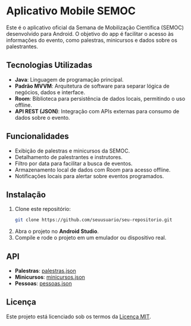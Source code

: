 

# Aplicativo Mobile SEMOC

Este é o aplicativo oficial da Semana de Mobilização Científica (SEMOC) desenvolvido para Android. O objetivo do app é facilitar o acesso às informações do evento, como palestras, minicursos e dados sobre os palestrantes.

## Tecnologias Utilizadas
- **Java**: Linguagem de programação principal.
- **Padrão MVVM**: Arquitetura de software para separar lógica de negócios, dados e interface.
- **Room**: Biblioteca para persistência de dados locais, permitindo o uso offline.
- **API REST (JSON)**: Integração com APIs externas para consumo de dados sobre o evento.

## Funcionalidades
- Exibição de palestras e minicursos da SEMOC.
- Detalhamento de palestrantes e instrutores.
- Filtro por data para facilitar a busca de eventos.
- Armazenamento local de dados com Room para acesso offline.
- Notificações locais para alertar sobre eventos programados.

## Instalação
1. Clone este repositório:
   ```bash
   git clone https://github.com/seuusuario/seu-repositorio.git
   ```
2. Abra o projeto no **Android Studio**.
3. Compile e rode o projeto em um emulador ou dispositivo real.

## API
- **Palestras**: [palestras.json](https://raw.githubusercontent.com/ucsal/semoc/main/api/palestras.json)
- **Minicursos**: [minicursos.json](https://raw.githubusercontent.com/ucsal/semoc/main/api/minicursos.json)
- **Pessoas**: [pessoas.json](https://raw.githubusercontent.com/ucsal/semoc/main/api/pessoas.json)

## Licença
Este projeto está licenciado sob os termos da [Licença MIT](LICENSE).


